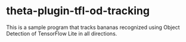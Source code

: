 # theta-plugin-tfl-od-tracking
This is a sample program that tracks bananas recognized using Object Detection of TensorFlow Lite in all directions.
